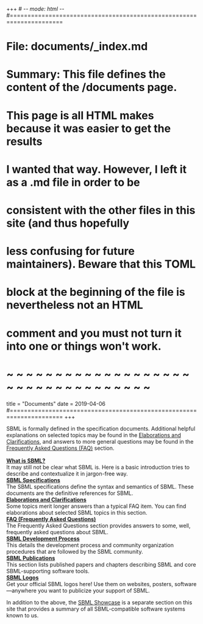 +++ # -*- mode: html -*-
#=====================================================================
# File:    documents/_index.md
# Summary: This file defines the content of the /documents page.
#
# This page is all HTML makes because it was easier to get the results
# I wanted that way.  However, I left it as a .md file in order to be
# consistent with the other files in this site (and thus hopefully
# less confusing for future maintainers).  Beware that this TOML 
# block at the beginning of the file is nevertheless not an HTML 
# comment and you must not turn it into one or things won't work.
# ~ ~ ~ ~ ~ ~ ~ ~ ~ ~ ~ ~ ~ ~ ~ ~ ~ ~ ~ ~ ~ ~ ~ ~ ~ ~ ~ ~ ~ ~ ~ ~ ~ ~
title = "Documents"
date  = 2019-04-06
#=====================================================================
+++

SBML is formally defined in the specification documents. Additional helpful explanations on selected topics may be found in the <a href="elaborations">Elaborations and Clarifications</a>, and answers to more general questions may be found in the <a href="faq">Frequently Asked Questions (FAQ)</a> section.

<div class="row row-big-gutter align-items-center" style="margin-top: 1rem">
  <div class="col-3 text-center">
    <a href="what-is-sbml"><i class="fa-info-circle fas fa-4x"></i></a>
  </div>
  <div class="col">
    <a href="what-is-sbml"><strong>What is SBML?</strong></a><br>
    It may still not be clear what SBML is. Here is a basic introduction tries to describe and contextualize it in jargon-free way.
  </div>
</div>
<div class="row row-big-gutter align-items-center">
  <div class="col-3 text-center">
    <a href="specificatons"><i class="fa-book fas fa-4x"></i></a>
  </div>
  <div class="col">
    <a href="specifications"><strong>SBML Specifications</strong></a><br>
    The SBML specifications define the syntax and semantics of SBML. These documents are the definitive references for SBML.
  </div>
</div>
<div class="row row-big-gutter align-items-center">
  <div class="col-3 text-center">
    <a href="elaborations"><i class="fas fa-puzzle-piece fa-4x"></i></a>
  </div>
  <div class="col">
    <a href="elaborations"><strong>Elaborations and Clarifications</strong></a><br>
    Some topics merit longer answers than a typical FAQ item. You can find elaborations about selected SBML topics in this section.
  </div>
</div>
<div class="row row-big-gutter align-items-center">
  <div class="col-3 text-center">
    <a href="faq"><i class="fa-question-circle fas fa-4x"></i></a>
  </div>
  <div class="col">
    <a href="faq"><strong>FAQ (Frequently Asked Questions)</strong></a><br>
    The Frequently Asked Questions section provides answers to some, well, frequently asked questions about SBML.
  </div>
</div>
<div class="row row-big-gutter align-items-center">
  <div class="col-3 text-center">
    <a href="process"><i class="fa-balance-scale fas fa-4x"></i></a>
  </div>
  <div class="col">
    <a href="process"><strong>SBML Development Process</strong></a><br>
    This details the development process and community organization procedures that are followed by the SBML community.
  </div>
</div>
<div class="row row-big-gutter align-items-center">
  <div class="col-3 text-center">
    <a href="publications"><i class="fa-copy fas fa-4x"></i></a>
  </div>
  <div class="col">
    <a href="publications"><strong>SBML Publications</strong></a><br>
    This section lists published papers and chapters describing SBML and core SBML-supporting software tools.
  </div>
</div>
<div class="row row-big-gutter align-items-center">
  <div class="col-3 text-center">
    <a href="logos"><i class="fa-palette fas fa-4x"></i></a>
  </div>
  <div class="col">
    <a href="logos"><strong>SBML Logos</strong></a><br>
    Get your official SBML logos here! Use them on websites, posters, software—anywhere you want to publicize your support of SBML.
  </div>
</div>

In addition to the above, the <a href="../showcase">SBML Showcase</a> is a separate section on this site that provides a summary of all SBML-compatible software systems known to us.
